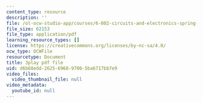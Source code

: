 ```yaml
---
content_type: resource
description: ''
file: /ol-ocw-studio-app/courses/6-002-circuits-and-electronics-spring-2007/d6b68edd2625696897005ba6717bb7e9_V0z_f7qxLcY.pdf
file_size: 62153
file_type: application/pdf
learning_resource_types: []
license: https://creativecommons.org/licenses/by-nc-sa/4.0/
ocw_type: OCWFile
resourcetype: Document
title: 3play pdf file
uid: d6b68edd-2625-6968-9700-5ba6717bb7e9
video_files:
  video_thumbnail_file: null
video_metadata:
  youtube_id: null
---
```

